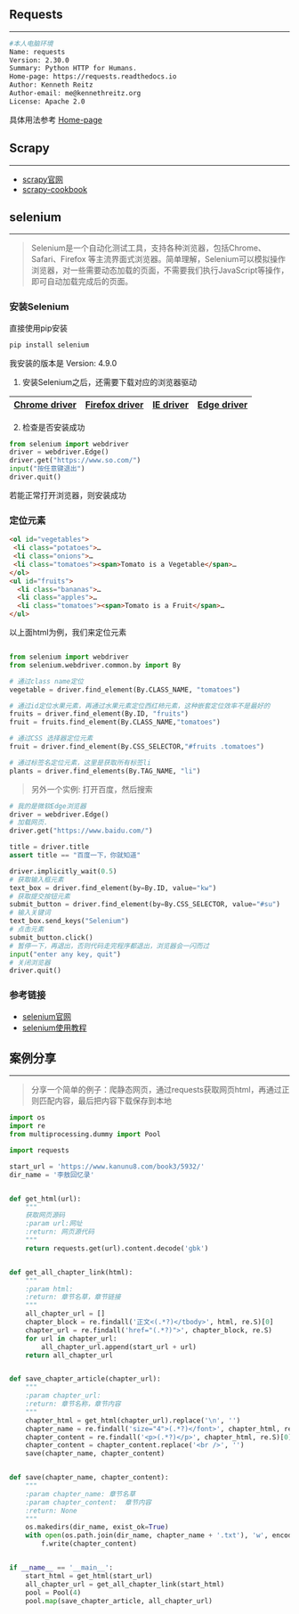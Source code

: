 ## Requests
---

```bash
#本人电脑环境
Name: requests
Version: 2.30.0
Summary: Python HTTP for Humans.
Home-page: https://requests.readthedocs.io
Author: Kenneth Reitz
Author-email: me@kennethreitz.org
License: Apache 2.0

```
具体用法参考 [Home-page](https://requests.readthedocs.io/en/latest/)


## Scrapy
---
- [scrapy官网](https://docs.scrapy.org/)
- [scrapy-cookbook](https://scrapy-cookbook.readthedocs.io/zh_CN/latest/index.html)



## selenium
---
>Selenium是一个自动化测试工具，支持各种浏览器，包括Chrome、Safari、Firefox 等主流界面式浏览器。简单理解，Selenium可以模拟操作浏览器，对一些需要动态加载的页面，不需要我们执行JavaScript等操作，即可自动加载完成后的页面。

### 安装Selenium
直接使用pip安装
```bash
pip install selenium
```
我安装的版本是 Version: 4.9.0

1. 安装Selenium之后，还需要下载对应的浏览器驱动

 [Chrome driver](https://sites.google.com/a/chromium.org/chromedriver/home) | [Firefox driver](https://github.com/mozilla/geckodriver/releases) | [IE driver](https://github.com/mozilla/geckodriver/releases) | [Edge driver](https://developer.microsoft.com/en-us/microsoft-edge/tools/webdriver) 
:---:|:---:|:---:|:---:

2. 检查是否安装成功
```python
from selenium import webdriver
driver = webdriver.Edge()
driver.get("https://www.so.com/")
input("按任意键退出")
driver.quit()
```
若能正常打开浏览器，则安装成功

### 定位元素

```html
<ol id="vegetables">
 <li class="potatoes">…
 <li class="onions">…
 <li class="tomatoes"><span>Tomato is a Vegetable</span>…
</ol>
<ul id="fruits">
  <li class="bananas">…
  <li class="apples">…
  <li class="tomatoes"><span>Tomato is a Fruit</span>…
</ul>

```
以上面html为例，我们来定位元素
```python

from selenium import webdriver
from selenium.webdriver.common.by import By

# 通过class name定位
vegetable = driver.find_element(By.CLASS_NAME, "tomatoes")

# 通过id定位水果元素，再通过水果元素定位西红柿元素，这种嵌套定位效率不是最好的
fruits = driver.find_element(By.ID, "fruits")
fruit = fruits.find_element(By.CLASS_NAME,"tomatoes")

# 通过CSS 选择器定位元素
fruit = driver.find_element(By.CSS_SELECTOR,"#fruits .tomatoes")

# 通过标签名定位元素，这里是获取所有标签li   
plants = driver.find_elements(By.TAG_NAME, "li")


```

>另外一个实例: 打开百度，然后搜索

```python
# 我的是微软Edge浏览器
driver = webdriver.Edge()
# 加载网页.
driver.get("https://www.baidu.com/")

title = driver.title
assert title == "百度一下，你就知道"

driver.implicitly_wait(0.5)
# 获取输入框元素
text_box = driver.find_element(by=By.ID, value="kw")
# 获取提交按钮元素
submit_button = driver.find_element(by=By.CSS_SELECTOR, value="#su")
# 输入关键词
text_box.send_keys("Selenium")
# 点击元素
submit_button.click()
# 暂停一下，再退出，否则代码走完程序都退出，浏览器会一闪而过
input("enter any key, quit")
# 关闭浏览器
driver.quit()
```


### 参考链接

- [selenium官网](https://www.selenium.dev/documentation/)
- [selenium使用教程](https://pythondjango.cn/python/tools/7-python_selenium/)

## 案例分享
---
>分享一个简单的例子：爬静态网页，通过requests获取网页html，再通过正则匹配内容，最后把内容下载保存到本地

```python
import os
import re
from multiprocessing.dummy import Pool

import requests

start_url = 'https://www.kanunu8.com/book3/5932/'
dir_name = '李敖回忆录'


def get_html(url):
    """
    获取网页源码
    :param url:网址
    :return: 网页源代码
    """
    return requests.get(url).content.decode('gbk')


def get_all_chapter_link(html):
    """
    :param html:
    :return: 章节名草，章节链接
    """
    all_chapter_url = []
    chapter_block = re.findall('正文<(.*?)</tbody>', html, re.S)[0]
    chapter_url = re.findall('href="(.*?)">', chapter_block, re.S)
    for url in chapter_url:
        all_chapter_url.append(start_url + url)
    return all_chapter_url


def save_chapter_article(chapter_url):
    """
    :param chapter_url:
    :return: 章节名称，章节内容
    """
    chapter_html = get_html(chapter_url).replace('\n', '')
    chapter_name = re.findall('size="4">(.*?)</font>', chapter_html, re.S)[0]
    chapter_content = re.findall('<p>(.*?)</p>', chapter_html, re.S)[0]
    chapter_content = chapter_content.replace('<br />', '')
    save(chapter_name, chapter_content)


def save(chapter_name, chapter_content):
    """
    :param chapter_name: 章节名草
    :param chapter_content:  章节内容
    :return: None
    """
    os.makedirs(dir_name, exist_ok=True)
    with open(os.path.join(dir_name, chapter_name + '.txt'), 'w', encoding='utf-8') as f:
        f.write(chapter_content)


if __name__ == '__main__':
    start_html = get_html(start_url)
    all_chapter_url = get_all_chapter_link(start_html)
    pool = Pool(4)
    pool.map(save_chapter_article, all_chapter_url)
    
```
